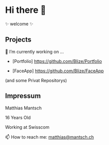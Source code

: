 # Hi there 👋


✨ welcome ✨ 

## Projects  
  
🔭 I’m currently working on ...

 - [Portfolio] https://github.com/Blize/Portfolio
  
 - [FaceApp] https://github.com/Blize/FaceApp

(and some Privat Repositorys)
  
## Impressum

Matthias Mantsch

16 Years Old

Working at Swisscom

📫 How to reach me: matthias@mantsch.ch



